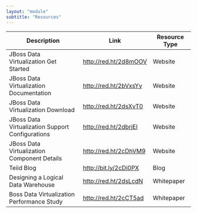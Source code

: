 ```yaml
---
layout: "module"
subtitle: "Resources"
---
```


Description  | Link   |  Resource Type
--|---|--
JBoss Data Virtualization Get Started  | http://red.ht/2d8mOOV  |  Website
JBoss Data Virtualization Documentation  | http://red.ht/2bVxsYy  |  Website
JBoss Data Virtualization Download  | http://red.ht/2dsXvT0  |  Website
JBoss Data Virtualization Support Configurations  | http://red.ht/2dbrjEl  |  Website
JBoss Data Virtualization Component Details  | http://red.ht/2cDhVM9  |  Website
Teiid Blog  | http://bit.ly/2cDi0PX  |  Blog
Designing a Logical Data Warehouse  | http://red.ht/2dsLcdN  |  Whitepaper
Boss Data Virtualization Performance Study  | http://red.ht/2cCT5ad  |  Whitepaper
